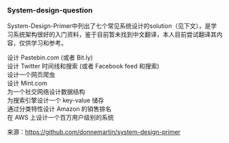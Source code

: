 ### System-design-question
System-Design-Primer中列出了七个常见系统设计的solution（见下文），是学习系统架构很好的入门资料，鉴于目前暂未找到中文翻译，本人目前尝试翻译其内容，仅供学习和参考。

设计 Pastebin.com (或者 Bit.ly)  
设计 Twitter 时间线和搜索 (或者 Facebook feed 和搜索)  
设计一个网页爬虫  
设计 Mint.com  
为一个社交网络设计数据结构  
为搜索引擎设计一个 key-value 储存  
通过分类特性设计 Amazon 的销售排名  
在 AWS 上设计一个百万用户级别的系统  

来源：https://github.com/donnemartin/system-design-primer
